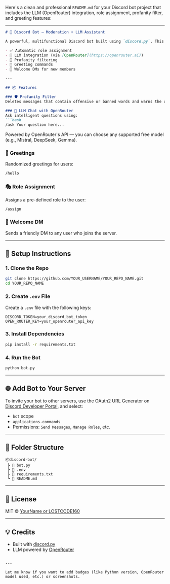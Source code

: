 Here's a clean and professional `README.md` for your Discord bot project that includes the LLM (OpenRouter) integration, role assignment, profanity filter, and greeting features:

---

````markdown
# 🤖 Discord Bot — Moderation + LLM Assistant

A powerful, multifunctional Discord bot built using `discord.py`. This bot features:

- ✅ Automatic role assignment  
- 💬 LLM integration (via [OpenRouter](https://openrouter.ai))  
- 🧼 Profanity filtering  
- 👋 Greeting commands  
- 📩 Welcome DMs for new members  

---

## 📦 Features

### 🛡️ Profanity Filter
Deletes messages that contain offensive or banned words and warns the user.

### 🤖 LLM Chat with OpenRouter
Ask intelligent questions using:
```bash
/ask Your question here...
````

Powered by OpenRouter's API — you can choose any supported free model (e.g., Mistral, DeepSeek, Gemma).

### 👋 Greetings

Randomized greetings for users:

```bash
/hello
```

### 🎭 Role Assignment

Assigns a pre-defined role to the user:

```bash
/assign
```

### 👋 Welcome DM

Sends a friendly DM to any user who joins the server.

---

## 🔧 Setup Instructions

### 1. Clone the Repo

```bash
git clone https://github.com/YOUR_USERNAME/YOUR_REPO_NAME.git
cd YOUR_REPO_NAME
```

### 2. Create `.env` File

Create a `.env` file with the following keys:

```env
DISCORD_TOKEN=your_discord_bot_token
OPEN_ROUTER_KEY=your_openrouter_api_key
```

### 3. Install Dependencies

```bash
pip install -r requirements.txt
```

### 4. Run the Bot

```bash
python bot.py
```

---

## 🌐 Add Bot to Your Server

To invite your bot to other servers, use the OAuth2 URL Generator on [Discord Developer Portal](https://discord.com/developers/applications), and select:

* `bot` scope
* `applications.commands`
* Permissions: `Send Messages`, `Manage Roles`, etc.

---

## 📁 Folder Structure

```
📦discord-bot/
 ┣ 📄 bot.py
 ┣ 📄 .env
 ┣ 📄 requirements.txt
 ┗ 📄 README.md
```

---

## 📜 License

MIT © [YourName or LOSTCODE160](https://github.com/LOSTCODE160)

---

## 💡 Credits

* Built with [discord.py](https://discordpy.readthedocs.io)
* LLM powered by [OpenRouter](https://openrouter.ai)

```

---

Let me know if you want to add badges (like Python version, OpenRouter model used, etc.) or screenshots.
```
